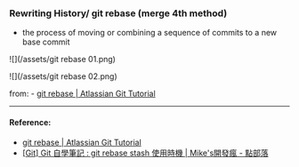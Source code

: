 ### Rewriting History/ git rebase (merge 4th method)
*  the process of moving or combining a sequence of commits to a new base commit

![](/assets/git rebase 01.png)

![](/assets/git rebase 02.png)

from: - [git rebase | Atlassian Git Tutorial](https://www.atlassian.com/git/tutorials/rewriting-history/git-rebase)


----
#### Reference:
- [git rebase | Atlassian Git Tutorial](https://www.atlassian.com/git/tutorials/rewriting-history/git-rebase)
- [[Git] Git 自學筆記 : git rebase stash 使用時機 | Mike's開發瘋 - 點部落](https://dotblogs.com.tw/michaelfang/2016/10/09/git-rebase-stash)